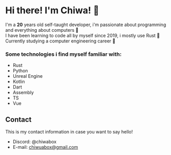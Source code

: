 # Hi there! I'm **Chiwa**! 💬

I'm a **20** years old self-taught developer, i'm passionate about programming and everything about computers 🔌  
I have been learning to code all by myself since 2019, i mostly use Rust 🦀  
Currently studying a computer engineering career 📘

### Some technologies i find myself familiar with:
- Rust
- Python
- Unreal Engine
- Kotlin
- Dart
- Assembly
- TS
- Vue

## Contact
This is my contact information in case you want to say hello!
- Discord: @chiwabox
- E-mail: chiwuabox@gmail.com
